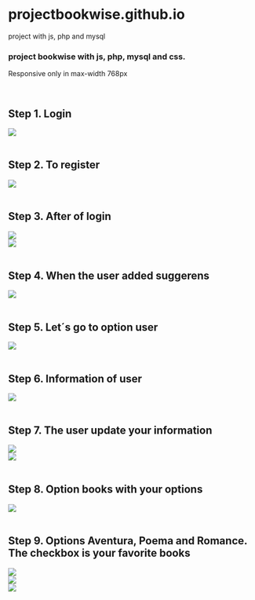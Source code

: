 # projectbookwise.github.io
project with js, php and mysql

<h3>project bookwise with js, php, mysql and css.</h3>
<p>Responsive only in max-width 768px</p>
<br>
<h2>Step 1. Login</h2>
<div><img src="bookwise_img/Captura de pantalla (147).png"/></div>
<br>
<h2>Step 2. To register</h2>
<div><img src="bookwise_img/Captura de pantalla (123).png"/></div>
<br>
<h2>Step 3. After of login</h2>
<div><img src="bookwise_img/Captura de pantalla (124).png"/></div>
<div><img src="bookwise_img/Captura de pantalla (125).png"/></div>
<br>
<h2>Step 4. When the user added suggerens</h2>
<div><img src="bookwise_img/Captura de pantalla (129).png"/></div>
<br>
<h2>Step 5. Let´s go to option user</h2>
<div><img src="bookwise_img/Captura de pantalla (126).png"/></div>
<br>
<h2>Step 6. Information of user</h2>
<div><img src="bookwise_img/Captura de pantalla (131).png"/></div>
<br>
<h2>Step 7. The user update your information</h2>
<div><img src="bookwise_img/Captura de pantalla (140).png"/></div>
<div><img src="bookwise_img/Captura de pantalla (141).png"/></div>
<br>
<h2>Step 8. Option books with your options</h2>
<div><img src="bookwise_img/Captura de pantalla (132).png"/></div>
<br>
<h2>Step 9. Options Aventura, Poema and Romance. The checkbox is your favorite books</h2>
<div><img src="bookwise_img/Captura de pantalla (133).png"/></div>
<div><img src="bookwise_img/Captura de pantalla (135).png"/></div>
<div><img src="bookwise_img/Captura de pantalla (136).png"/></div>
<br>
